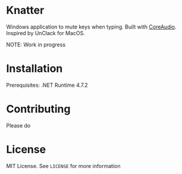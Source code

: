 Knatter
=======

Windows application to  mute keys when typing. Built with [CoreAudio](https://github.com/morphx666/CoreAudio). Inspired by UnClack for MacOS.

NOTE: Work in progress

Installation
============

Prerequisites: 
.NET Runtime 4.7.2

Contributing
============

Please do

License
=======

MIT License. See `LICENSE` for more information